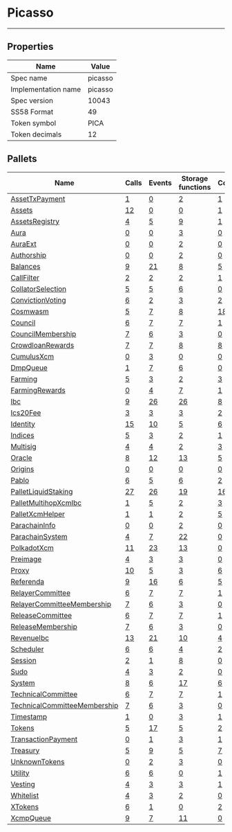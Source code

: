 # Picasso

---------

## Properties
| Name | Value |
| -------- | -------- |
| Spec name     | picasso     |
| Implementation name     | picasso     |
| Spec version     | 10043     |
| SS58 Format     | 49     |
| Token symbol      | PICA     |
| Token decimals      | 12     |

## Pallets
| Name | Calls | Events | Storage functions | Constants | Errors |
| -------- | -------- | -------- | -------- | -------- | -------- |
| [AssetTxPayment](assettxpayment.md) | [1](assettxpayment.md#calls) | [0](assettxpayment.md#events) | [2](assettxpayment.md#storage-functions) | [1](assettxpayment.md#constants) | [0](assettxpayment.md#errors) |
| [Assets](assets.md) | [12](assets.md#calls) | [0](assets.md#events) | [0](assets.md#storage-functions) | [1](assets.md#constants) | [2](assets.md#errors) |
| [AssetsRegistry](assetsregistry.md) | [4](assetsregistry.md#calls) | [5](assetsregistry.md#events) | [9](assetsregistry.md#storage-functions) | [1](assetsregistry.md#constants) | [5](assetsregistry.md#errors) |
| [Aura](aura.md) | [0](aura.md#calls) | [0](aura.md#events) | [3](aura.md#storage-functions) | [0](aura.md#constants) | [0](aura.md#errors) |
| [AuraExt](auraext.md) | [0](auraext.md#calls) | [0](auraext.md#events) | [2](auraext.md#storage-functions) | [0](auraext.md#constants) | [0](auraext.md#errors) |
| [Authorship](authorship.md) | [0](authorship.md#calls) | [0](authorship.md#events) | [2](authorship.md#storage-functions) | [0](authorship.md#constants) | [0](authorship.md#errors) |
| [Balances](balances.md) | [9](balances.md#calls) | [21](balances.md#events) | [8](balances.md#storage-functions) | [5](balances.md#constants) | [10](balances.md#errors) |
| [CallFilter](callfilter.md) | [2](callfilter.md#calls) | [2](callfilter.md#events) | [2](callfilter.md#storage-functions) | [1](callfilter.md#constants) | [2](callfilter.md#errors) |
| [CollatorSelection](collatorselection.md) | [5](collatorselection.md#calls) | [5](collatorselection.md#events) | [6](collatorselection.md#storage-functions) | [0](collatorselection.md#constants) | [10](collatorselection.md#errors) |
| [ConvictionVoting](convictionvoting.md) | [6](convictionvoting.md#calls) | [2](convictionvoting.md#events) | [3](convictionvoting.md#storage-functions) | [2](convictionvoting.md#constants) | [12](convictionvoting.md#errors) |
| [Cosmwasm](cosmwasm.md) | [5](cosmwasm.md#calls) | [7](cosmwasm.md#events) | [8](cosmwasm.md#storage-functions) | [18](cosmwasm.md#constants) | [46](cosmwasm.md#errors) |
| [Council](council.md) | [6](council.md#calls) | [7](council.md#events) | [7](council.md#storage-functions) | [1](council.md#constants) | [10](council.md#errors) |
| [CouncilMembership](councilmembership.md) | [7](councilmembership.md#calls) | [6](councilmembership.md#events) | [3](councilmembership.md#storage-functions) | [0](councilmembership.md#constants) | [3](councilmembership.md#errors) |
| [CrowdloanRewards](crowdloanrewards.md) | [7](crowdloanrewards.md#calls) | [7](crowdloanrewards.md#events) | [8](crowdloanrewards.md#storage-functions) | [8](crowdloanrewards.md#constants) | [11](crowdloanrewards.md#errors) |
| [CumulusXcm](cumulusxcm.md) | [0](cumulusxcm.md#calls) | [3](cumulusxcm.md#events) | [0](cumulusxcm.md#storage-functions) | [0](cumulusxcm.md#constants) | [0](cumulusxcm.md#errors) |
| [DmpQueue](dmpqueue.md) | [1](dmpqueue.md#calls) | [7](dmpqueue.md#events) | [6](dmpqueue.md#storage-functions) | [0](dmpqueue.md#constants) | [2](dmpqueue.md#errors) |
| [Farming](farming.md) | [5](farming.md#calls) | [3](farming.md#events) | [2](farming.md#storage-functions) | [3](farming.md#constants) | [1](farming.md#errors) |
| [FarmingRewards](farmingrewards.md) | [0](farmingrewards.md#calls) | [4](farmingrewards.md#events) | [7](farmingrewards.md#storage-functions) | [1](farmingrewards.md#constants) | [4](farmingrewards.md#errors) |
| [Ibc](ibc.md) | [9](ibc.md#calls) | [26](ibc.md#events) | [26](ibc.md#storage-functions) | [8](ibc.md#constants) | [40](ibc.md#errors) |
| [Ics20Fee](ics20fee.md) | [3](ics20fee.md#calls) | [3](ics20fee.md#events) | [3](ics20fee.md#storage-functions) | [2](ics20fee.md#constants) | [0](ics20fee.md#errors) |
| [Identity](identity.md) | [15](identity.md#calls) | [10](identity.md#events) | [5](identity.md#storage-functions) | [6](identity.md#constants) | [18](identity.md#errors) |
| [Indices](indices.md) | [5](indices.md#calls) | [3](indices.md#events) | [2](indices.md#storage-functions) | [1](indices.md#constants) | [5](indices.md#errors) |
| [Multisig](multisig.md) | [4](multisig.md#calls) | [4](multisig.md#events) | [2](multisig.md#storage-functions) | [3](multisig.md#constants) | [14](multisig.md#errors) |
| [Oracle](oracle.md) | [8](oracle.md#calls) | [12](oracle.md#events) | [13](oracle.md#storage-functions) | [5](oracle.md#constants) | [32](oracle.md#errors) |
| [Origins](origins.md) | [0](origins.md#calls) | [0](origins.md#events) | [0](origins.md#storage-functions) | [0](origins.md#constants) | [0](origins.md#errors) |
| [Pablo](pablo.md) | [6](pablo.md#calls) | [5](pablo.md#events) | [6](pablo.md#storage-functions) | [2](pablo.md#constants) | [31](pablo.md#errors) |
| [PalletLiquidStaking](palletliquidstaking.md) | [27](palletliquidstaking.md#calls) | [26](palletliquidstaking.md#events) | [19](palletliquidstaking.md#storage-functions) | [16](palletliquidstaking.md#constants) | [21](palletliquidstaking.md#errors) |
| [PalletMultihopXcmIbc](palletmultihopxcmibc.md) | [1](palletmultihopxcmibc.md#calls) | [5](palletmultihopxcmibc.md#events) | [2](palletmultihopxcmibc.md#storage-functions) | [3](palletmultihopxcmibc.md#constants) | [10](palletmultihopxcmibc.md#errors) |
| [PalletXcmHelper](palletxcmhelper.md) | [1](palletxcmhelper.md#calls) | [1](palletxcmhelper.md#events) | [2](palletxcmhelper.md#storage-functions) | [5](palletxcmhelper.md#constants) | [6](palletxcmhelper.md#errors) |
| [ParachainInfo](parachaininfo.md) | [0](parachaininfo.md#calls) | [0](parachaininfo.md#events) | [2](parachaininfo.md#storage-functions) | [0](parachaininfo.md#constants) | [0](parachaininfo.md#errors) |
| [ParachainSystem](parachainsystem.md) | [4](parachainsystem.md#calls) | [7](parachainsystem.md#events) | [22](parachainsystem.md#storage-functions) | [0](parachainsystem.md#constants) | [8](parachainsystem.md#errors) |
| [PolkadotXcm](polkadotxcm.md) | [11](polkadotxcm.md#calls) | [23](polkadotxcm.md#events) | [13](polkadotxcm.md#storage-functions) | [0](polkadotxcm.md#constants) | [20](polkadotxcm.md#errors) |
| [Preimage](preimage.md) | [4](preimage.md#calls) | [3](preimage.md#events) | [3](preimage.md#storage-functions) | [0](preimage.md#constants) | [6](preimage.md#errors) |
| [Proxy](proxy.md) | [10](proxy.md#calls) | [5](proxy.md#events) | [3](proxy.md#storage-functions) | [6](proxy.md#constants) | [8](proxy.md#errors) |
| [Referenda](referenda.md) | [9](referenda.md#calls) | [16](referenda.md#events) | [6](referenda.md#storage-functions) | [5](referenda.md#constants) | [13](referenda.md#errors) |
| [RelayerCommittee](relayercommittee.md) | [6](relayercommittee.md#calls) | [7](relayercommittee.md#events) | [7](relayercommittee.md#storage-functions) | [1](relayercommittee.md#constants) | [10](relayercommittee.md#errors) |
| [RelayerCommitteeMembership](relayercommitteemembership.md) | [7](relayercommitteemembership.md#calls) | [6](relayercommitteemembership.md#events) | [3](relayercommitteemembership.md#storage-functions) | [0](relayercommitteemembership.md#constants) | [3](relayercommitteemembership.md#errors) |
| [ReleaseCommittee](releasecommittee.md) | [6](releasecommittee.md#calls) | [7](releasecommittee.md#events) | [7](releasecommittee.md#storage-functions) | [1](releasecommittee.md#constants) | [10](releasecommittee.md#errors) |
| [ReleaseMembership](releasemembership.md) | [7](releasemembership.md#calls) | [6](releasemembership.md#events) | [3](releasemembership.md#storage-functions) | [0](releasemembership.md#constants) | [3](releasemembership.md#errors) |
| [RevenueIbc](revenueibc.md) | [13](revenueibc.md#calls) | [21](revenueibc.md#events) | [10](revenueibc.md#storage-functions) | [4](revenueibc.md#constants) | [2](revenueibc.md#errors) |
| [Scheduler](scheduler.md) | [6](scheduler.md#calls) | [6](scheduler.md#events) | [4](scheduler.md#storage-functions) | [2](scheduler.md#constants) | [5](scheduler.md#errors) |
| [Session](session.md) | [2](session.md#calls) | [1](session.md#events) | [8](session.md#storage-functions) | [0](session.md#constants) | [5](session.md#errors) |
| [Sudo](sudo.md) | [4](sudo.md#calls) | [3](sudo.md#events) | [2](sudo.md#storage-functions) | [0](sudo.md#constants) | [1](sudo.md#errors) |
| [System](system.md) | [8](system.md#calls) | [6](system.md#events) | [17](system.md#storage-functions) | [6](system.md#constants) | [6](system.md#errors) |
| [TechnicalCommittee](technicalcommittee.md) | [6](technicalcommittee.md#calls) | [7](technicalcommittee.md#events) | [7](technicalcommittee.md#storage-functions) | [1](technicalcommittee.md#constants) | [10](technicalcommittee.md#errors) |
| [TechnicalCommitteeMembership](technicalcommitteemembership.md) | [7](technicalcommitteemembership.md#calls) | [6](technicalcommitteemembership.md#events) | [3](technicalcommitteemembership.md#storage-functions) | [0](technicalcommitteemembership.md#constants) | [3](technicalcommitteemembership.md#errors) |
| [Timestamp](timestamp.md) | [1](timestamp.md#calls) | [0](timestamp.md#events) | [3](timestamp.md#storage-functions) | [1](timestamp.md#constants) | [0](timestamp.md#errors) |
| [Tokens](tokens.md) | [5](tokens.md#calls) | [17](tokens.md#events) | [5](tokens.md#storage-functions) | [2](tokens.md#constants) | [8](tokens.md#errors) |
| [TransactionPayment](transactionpayment.md) | [0](transactionpayment.md#calls) | [1](transactionpayment.md#events) | [3](transactionpayment.md#storage-functions) | [1](transactionpayment.md#constants) | [0](transactionpayment.md#errors) |
| [Treasury](treasury.md) | [5](treasury.md#calls) | [9](treasury.md#events) | [5](treasury.md#storage-functions) | [7](treasury.md#constants) | [5](treasury.md#errors) |
| [UnknownTokens](unknowntokens.md) | [0](unknowntokens.md#calls) | [2](unknowntokens.md#events) | [3](unknowntokens.md#storage-functions) | [0](unknowntokens.md#constants) | [3](unknowntokens.md#errors) |
| [Utility](utility.md) | [6](utility.md#calls) | [6](utility.md#events) | [0](utility.md#storage-functions) | [1](utility.md#constants) | [1](utility.md#errors) |
| [Vesting](vesting.md) | [4](vesting.md#calls) | [3](vesting.md#events) | [3](vesting.md#storage-functions) | [1](vesting.md#constants) | [8](vesting.md#errors) |
| [Whitelist](whitelist.md) | [4](whitelist.md#calls) | [3](whitelist.md#events) | [2](whitelist.md#storage-functions) | [0](whitelist.md#constants) | [5](whitelist.md#errors) |
| [XTokens](xtokens.md) | [6](xtokens.md#calls) | [1](xtokens.md#events) | [0](xtokens.md#storage-functions) | [2](xtokens.md#constants) | [19](xtokens.md#errors) |
| [XcmpQueue](xcmpqueue.md) | [9](xcmpqueue.md#calls) | [7](xcmpqueue.md#events) | [11](xcmpqueue.md#storage-functions) | [0](xcmpqueue.md#constants) | [5](xcmpqueue.md#errors) |